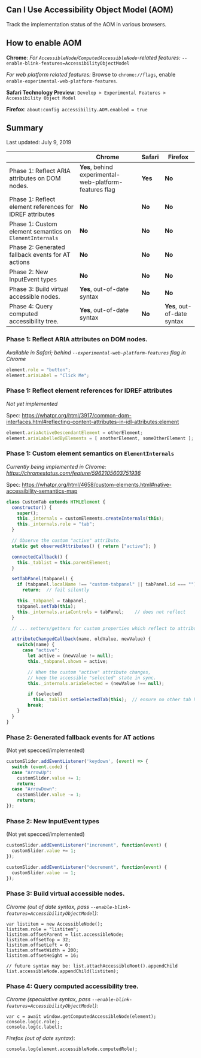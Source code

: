 ## Can I Use Accessibility Object Model (AOM)

Track the implementation status of the AOM in various browsers.

## How to enable AOM

**Chrome**:
*For `AccessibleNode`/`ComputedAccessibleNode`-related features:*
```--enable-blink-features=AccessibilityObjectModel```

*For web platform related features:*
Browse to `chrome://flags`, enable `enable-experimental-web-platform-features`.

**Safari Technology Preview**:
```Develop > Experimental Features > Accessibility Object Model```

**Firefox**:
```about:config accessibility.AOM.enabled = true```

## Summary

Last updated: July 9, 2019

| | Chrome | Safari | Firefox |
| --- | --- | --- | --- |
| Phase 1: Reflect ARIA attributes on DOM nodes. | **Yes**, behind experimental-web-platform-features flag | **Yes** | **No** |
| Phase 1: Reflect element references for IDREF attributes | **No** | **No** | **No** |
| Phase 1: Custom element semantics on `ElementInternals` | **No** | **No** | **No** |
| Phase 2: Generated fallback events for AT actions | **No** | **No** | **No** |
| Phase 2: New InputEvent types | **No** | **No** | **No** |
| Phase 3: Build virtual accessible nodes. | **Yes**, out-of-date syntax | **No** | **No** |
| Phase 4: Query computed accessibility tree. | **Yes**, out-of-date syntax | **No** | **Yes**, out-of-date syntax |

### Phase 1: Reflect ARIA attributes on DOM nodes.

*Available in Safari; behind `--experimental-web-platform-features` flag in Chrome*

```js
element.role = "button";
element.ariaLabel = "Click Me";
```

### Phase 1: Reflect element references for IDREF attributes

*Not yet implemented*

Spec:
https://whatpr.org/html/3917/common-dom-interfaces.html#reflecting-content-attributes-in-idl-attributes:element

```js
element.ariaActiveDescendantElement = otherElement;
element.ariaLabelledByElements = [ anotherElement, someOtherElement ];
```

### Phase 1: Custom element semantics on `ElementInternals` 

*Currently being implemented in Chrome: https://chromestatus.com/feature/5962105603751936*

Spec: 
https://whatpr.org/html/4658/custom-elements.html#native-accessibility-semantics-map

```js
class CustomTab extends HTMLElement {
  constructor() {
    super();
    this._internals = customElements.createInternals(this);
    this._internals.role = "tab";
  }

  // Observe the custom "active" attribute.
  static get observedAttributes() { return ["active"]; }

  connectedCallback() {
    this._tablist = this.parentElement;
  }

  setTabPanel(tabpanel) {
    if (tabpanel.localName !== "custom-tabpanel" || tabPanel.id === "")
      return;  // fail silently

    this._tabpanel = tabpanel;
    tabpanel.setTab(this);
    this._internals.ariaControls = tabPanel;    // does not reflect
  }

  // ... setters/getters for custom properties which reflect to attributes

  attributeChangedCallback(name, oldValue, newValue) {
    switch(name) {
      case "active":
        let active = (newValue != null);
        this._tabpanel.shown = active;

        // When the custom "active" attribute changes,
        // keep the accessible "selected" state in sync.
        this._internals.ariaSelected = (newValue !== null);

        if (selected)
          this._tablist.setSelectedTab(this);  // ensure no other tab has "active" set
        break;
    }
  }
}
```

### Phase 2: Generated fallback events for AT actions 

(Not yet specced/implemented)

```js
customSlider.addEventListener('keydown', (event) => {
  switch (event.code) {
  case "ArrowUp":
    customSlider.value += 1;
    return;
  case "ArrowDown":
    customSlider.value -= 1;
    return;
});
```

### Phase 2: New InputEvent types

(Not yet specced/implemented)

```js
customSlider.addEventListener("increment", function(event) {
  customSlider.value += 1;
});

customSlider.addEventListener("decrement", function(event) {
  customSlider.value -= 1;
});
```

### Phase 3: Build virtual accessible nodes.

*Chrome (out of date syntax, pass `--enable-blink-features=AccessibilityObjectModel`)*:

```
var listitem = new AccessibleNode();
listitem.role = "listitem";
listitem.offsetParent = list.accessibleNode;
listitem.offsetTop = 32;
listitem.offsetLeft = 0;
listitem.offsetWidth = 200;
listitem.offsetHeight = 16;

// future syntax may be: list.attachAccessibleRoot().appendChild
list.accessibleNode.appendChild(listitem);  
```

### Phase 4: Query computed accessibility tree.

*Chrome (speculative syntax, pass `--enable-blink-features=AccessibilityObjectModel`)*:

```
var c = await window.getComputedAccessibleNode(element);
console.log(c.role);
console.log(c.label);
```

*Firefox (out of date syntax)*:
```
console.log(element.accessibleNode.computedRole);
```
